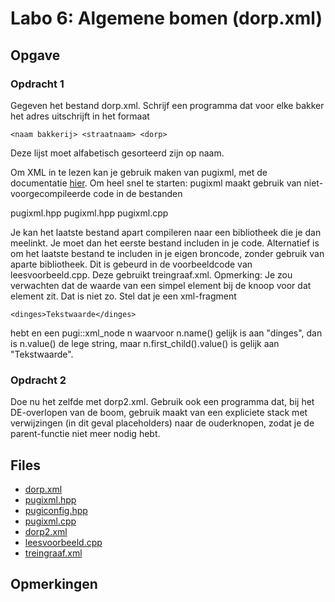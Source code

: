 # Labo 6: Algemene bomen (dorp.xml)

## Opgave

### Opdracht 1

Gegeven het bestand dorp.xml. Schrijf een programma dat voor elke bakker het adres uitschrijft in het formaat

``<naam bakkerij> <straatnaam> <dorp>``

Deze lijst moet alfabetisch gesorteerd zijn op naam.

Om XML in te lezen kan je gebruik maken van pugixml, met de documentatie [hier](http://pugixml.org/docs/quickstart.html). Om heel snel te starten: pugixml maakt gebruik van niet-voorgecompileerde code in de bestanden

pugixml.hpp
pugixml.hpp
pugixml.cpp

Je kan het laatste bestand apart compileren naar een bibliotheek die je dan meelinkt. Je moet dan het eerste bestand includen in je code. Alternatief is om het laatste bestand te includen in je eigen broncode, zonder gebruik van aparte bibliotheek. Dit is gebeurd in de voorbeeldcode van leesvoorbeeld.cpp. Deze gebruikt treingraaf.xml.
Opmerking: Je zou verwachten dat de waarde van een simpel element bij de knoop voor dat element zit. Dat is niet zo. Stel dat je een xml-fragment

``<dinges>Tekstwaarde</dinges>``

hebt en een pugi::xml_node n waarvoor n.name() gelijk is aan "dinges", dan is n.value() de lege string, maar n.first_child().value() is gelijk aan "Tekstwaarde".

### Opdracht 2

Doe nu het zelfde met dorp2.xml. Gebruik ook een programma dat, bij het DE-overlopen van de boom, gebruik maakt van een expliciete stack met verwijzingen (in dit geval placeholders) naar de ouderknopen, zodat je de parent-functie niet meer nodig hebt.


## Files

- [dorp.xml](https://github.com/Ciberth/NIE-Algorithms-I/blob/master/labs/lab06/dorp.xml)
- [pugixml.hpp](https://github.com/Ciberth/NIE-Algorithms-I/blob/master/labs/lab06/pugixml.hpp)
- [pugiconfig.hpp](https://github.com/Ciberth/NIE-Algorithms-I/blob/master/labs/lab06/pugiconfig.hpp)
- [pugixml.cpp](https://github.com/Ciberth/NIE-Algorithms-I/blob/master/labs/lab06/pugixml.cpp)
- [dorp2.xml](https://github.com/Ciberth/NIE-Algorithms-I/blob/master/labs/lab06/dorp2.xml)
- [leesvoorbeeld.cpp](https://github.com/Ciberth/NIE-Algorithms-I/blob/master/labs/lab06/leesvoorbeeld.cpp)
- [treingraaf.xml](https://github.com/Ciberth/NIE-Algorithms-I/blob/master/labs/lab06/trejngraaf.xml)

## Opmerkingen



